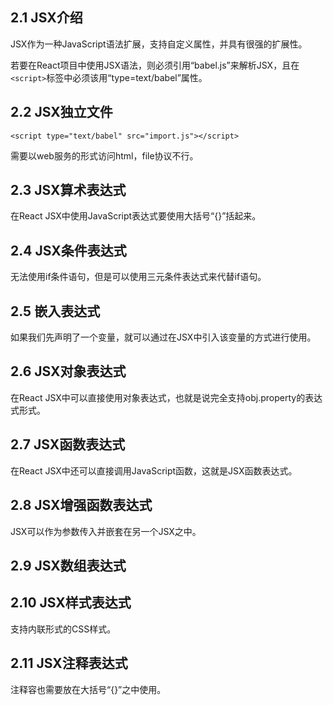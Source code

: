 ## 2.1 JSX介绍

JSX作为一种JavaScript语法扩展，支持自定义属性，并具有很强的扩展性。

若要在React项目中使用JSX语法，则必须引用“babel.js”来解析JSX，且在`<script>`标签中必须该用“type=text/babel”属性。

## 2.2 JSX独立文件

`<script type="text/babel" src="import.js"></script>`

需要以web服务的形式访问html，file协议不行。

## 2.3 JSX算术表达式

在React JSX中使用JavaScript表达式要使用大括号“{}”括起来。

## 2.4 JSX条件表达式

无法使用if条件语句，但是可以使用三元条件表达式来代替if语句。

## 2.5 嵌入表达式

如果我们先声明了一个变量，就可以通过在JSX中引入该变量的方式进行使用。

## 2.6 JSX对象表达式

在React JSX中可以直接使用对象表达式，也就是说完全支持obj.property的表达式形式。

## 2.7 JSX函数表达式

在React JSX中还可以直接调用JavaScript函数，这就是JSX函数表达式。

## 2.8 JSX增强函数表达式

JSX可以作为参数传入并嵌套在另一个JSX之中。

## 2.9 JSX数组表达式

## 2.10 JSX样式表达式

支持内联形式的CSS样式。

## 2.11 JSX注释表达式

注释容也需要放在大括号“{}”之中使用。
